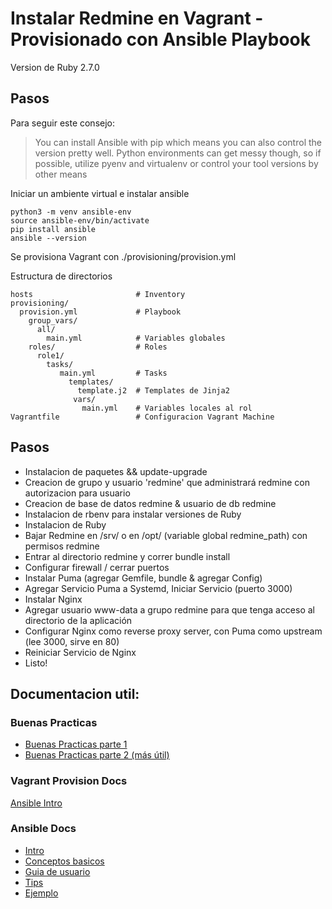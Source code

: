 # Instalar Redmine en Vagrant - Provisionado con Ansible Playbook

Version de Ruby 2.7.0

## Pasos
Para seguir este consejo:
> You can install Ansible with pip which means you can also control the version pretty well. Python environments can get messy though, so if possible, utilize pyenv and virtualenv or control your tool versions by other means

Iniciar un ambiente virtual e instalar ansible
```shell
python3 -m venv ansible-env
source ansible-env/bin/activate
pip install ansible
ansible --version
```



Se provisiona Vagrant con ./provisioning/provision.yml

Estructura de directorios 
```
hosts                       # Inventory
provisioning/
  provision.yml             # Playbook
    group_vars/
      all/
        main.yml            # Variables globales
    roles/                  # Roles
      role1/
        tasks/
           main.yml         # Tasks
             templates/
               template.j2  # Templates de Jinja2
              vars/
                main.yml    # Variables locales al rol
Vagrantfile                 # Configuracion Vagrant Machine

```

## Pasos 

* Instalacion de paquetes && update-upgrade
* Creacion de grupo y usuario 'redmine' que administrará redmine con autorizacion para usuario
* Creacion de base de datos redmine & usuario de db redmine
* Instalacion de rbenv para instalar versiones de Ruby
* Instalacion de Ruby
* Bajar Redmine en /srv/ o en /opt/ (variable global redmine_path) con permisos redmine
* Entrar al directorio redmine y correr bundle install
* Configurar firewall / cerrar puertos 
* Instalar Puma (agregar Gemfile, bundle & agregar Config)
* Agregar Servicio Puma a Systemd, Iniciar Servicio (puerto 3000)
* Instalar Nginx
* Agregar usuario www-data a grupo redmine para que tenga acceso al directorio de la aplicación
* Configurar Nginx como reverse proxy server, con Puma como upstream (lee 3000, sirve en 80)
* Reiniciar Servicio de Nginx
* Listo!

## Documentacion util:

### Buenas Practicas 

* [Buenas Practicas parte 1](https://medium.com/polarsquad/ansible-best-practices-part-1-b3391b3c6f68)
* [Buenas Practicas parte 2 (más útil)](https://polarsquad.com/blog/ansible-best-practices-part-2)

### Vagrant Provision Docs

[Ansible Intro](https://www.vagrantup.com/docs/provisioning/ansible_intro)

### Ansible Docs

* [Intro](https://docs.ansible.com/ansible/latest/user_guide/playbooks_intro.html#about-playbooks)
* [Conceptos basicos](https://docs.ansible.com/ansible/latest/network/getting_started/basic_concepts.html#playbooks)
* [Guia de usuario](https://docs.ansible.com/ansible/latest/user_guide/index.html)
* [Tips](https://docs.ansible.com/ansible/latest/user_guide/playbooks_best_practices.html#playbooks-tips-and-tricks)
* [Ejemplo](https://docs.ansible.com/ansible/latest/getting_started/get_started_playbook.html)


